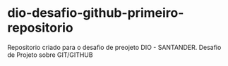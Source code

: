# dio-desafio-github-primeiro-repositorio
Repositorio criado para o desafio de preojeto DIO - SANTANDER.
Desafio de Projeto sobre GIT/GITHUB

